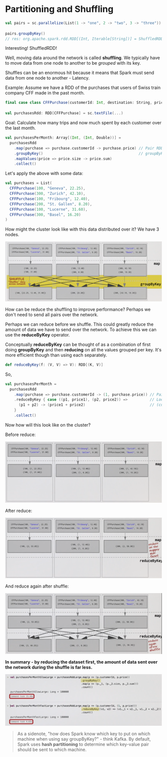 # Partitioning and Shuffling

```scala
val pairs = sc.parallelize(List(1 -> "one", 2 -> "two", 3 -> "three"))

pairs.groupByKey()
// res: org.apache.spark.rdd.RDD[(Int, Iterable[String])] = ShuffledRDD[16] at groupByKey at <console>:37
```

Interesting! ShuffledRDD!

Well, moving data around the network is called **shuffling**. We typically have to move data from one node to another to be *grouped* with its key.

Shuffles can be an enormous hit because it means that Spark must send data from one node to another - Latency.

Example: Assume we have a RDD of the purchases that users of Swiss train company CFF made in the past month.

```scala
final case class CFFPurchase(customerId: Int, destination: String, price: Double)

val purchasesRdd: RDD[CFFPurchase] = sc.textFile(...)
```

Goal: Calculate how many trips and now much spent by each customer over the last month.

```scala
val purchasesPerMonth: Array[(Int, (Int, Double))] =
  purchasesRdd
    .map(purchase => purchase.customerId -> purchase.price) // Pair RDD
    .groupByKey()                                           // groupByKey returns RDD[(K, Iterable[V])]
    .mapValues(price => price.size -> price.sum)
    .collect()
```

Let's apply the above with some data:
```scala
val purchases = List(
  CFFPurchase(100, "Geneva", 22.25),
  CFFPurchase(300, "Zurich", 42.10),
  CFFPurchase(100, "Fribourg", 12.40),
  CFFPurchase(200, "St. Gallen", 8.20),
  CFFPurchase(100, "Lucerne", 31.60),
  CFFPurchase(300, "Basel", 16.20)
)
```

How might the cluster look like with this data distributed over it? We have 3 nodes.

![Shuffle](images/shuffle.png)

How can be reduce the shuffling to improve performance? Perhaps we don't need to send all pairs over the network.

Perhaps we can reduce before we shuffle. This could greatly reduce the amount of data we have to send over the network.
To achieve this we can use the **reduceByKey** operator.

Conceptually **reduceByKey** can be thought of as a combination of first doing **groupByKey** and then **reducing** on all the values grouped per key. It's more efficient though than using each separately.
```scala
def reduceByKey(f: (V, V) => V): RDD[(K, V)]
```

So,
```scala
val purchasesPerMonth =
  purchasesRdd
    .map(purchase => purchase.customerId -> (1, purchase.price)) // Pair RDD
    .reduceByKey { case ((p1, price1), (p2, price2)) =>          // Looking to end up with:
      (p1 + p2) -> (price1 + price2)                             // (customerId, (numTrips, totalSpent))
    }
    .collect()
```

Now how will this look like on the cluster?

Before reduce:

![Before reduce](images/before-reduce.png)

After reduce:

![After reduce](images/after-reduce.png)

And reduce again after shuffle:

![Reduce again after shuffle](images/reduce-again-after-shuffle.png)

**In summary - by reducing the dataset first, the amount of data sent over the network during the shuffle is far less.**

![Benchmark](images/benchmark.png)

> As a sidenote, "how does Spark know which key to put on which machine when using say groupByKey?" - think Kafka. By default, Spark uses **hash partitioning** to determine which key-value pair should be sent to which machine.
